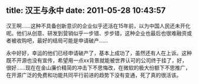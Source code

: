 title: 汉王与永中
date: 2011-05-28 10:43:57
---

汉王啊……这种不具备创新意识的企业似乎还活在15年前，以为中国人民还未开化呢。他们从创意、研发到营销似乎一步错、步步错，这种企业也最后也很难融资或者被收购吧，最好的结局可能是申请破产…… 

永中好好，幸运的他们已经申请破产了，基本上成功了，虽然还有人在上诉。这种既不开源也没有宣传，希望用一点xx背景就能被世界认可的公司终于挂了，好，很好……现在在金山廉价精简的冲击下不思悔改，在微软的极大份额下不思推广，在开源广泛的免费和功能共同平行前进的趋势下没有变通，死了真的很活该。